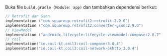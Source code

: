 Buka file ``build.gradle (Module: app)`` dan tambahkan dependensi berikut:  
```kotlin
// Retrofit dan Gson
implementation ("com.squareup.retrofit2:retrofit:2.9.0")
implementation ("com.squareup.retrofit2:converter-gson:2.9.0")
// ViewModel
implementation ("androidx.lifecycle:lifecycle-viewmodel-compose:2.8.7")
// coil
implementation("io.coil-kt.coil3:coil-compose:3.0.4")
implementation("io.coil-kt.coil3:coil-network-okhttp:3.0.4") 
```

